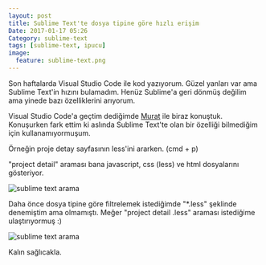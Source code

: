 ```yaml
---
layout: post
title: Sublime Text'te dosya tipine göre hızlı erişim
Date: 2017-01-17 05:26
Category: sublime-text
tags: [sublime-text, ipucu]
image:
  feature: sublime-text.png
---
```


Son haftalarda Visual Studio Code ile kod yazıyorum. Güzel yanları var ama Sublime Text'in hızını bulamadım. Henüz Sublime'a geri dönmüş değilim ama yinede bazı özelliklerini arıyorum.

Visual Studio Code'a geçtim dediğimde [Murat](twitter.com/muratcorlu) ile biraz konuştuk. Konuşurken fark ettim ki aslında Sublime Text'te olan bir özelliği bilmediğim için kullanamıyormuşum. 

Örneğin proje detay sayfasının less'ini ararken. (cmd + p)

"project detail" araması bana javascript, css (less) ve html dosyalarını gösteriyor. 

![sublime text arama](http://fatihhayrioglu.com/images/project-detail.png)

Daha önce dosya tipine göre filtrelemek istediğimde "*.less" şeklinde denemiştim ama olmamıştı. Meğer "project detail .less" araması istediğime ulaştırıyormuş :)

![sublime text arama](http://fatihhayrioglu.com/images/project-detail-less.png)

Kalın sağlıcakla.